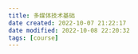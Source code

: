 ```yaml
---
title: 多媒体技术基础
date created: 2022-10-07 21:22:17
date modified: 2022-10-08 22:20:32
tags: [course]
---
```

